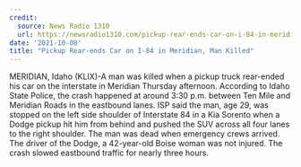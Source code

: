 ```yaml
---
credit:
  source: News Radio 1310
  url: https://newsradio1310.com/pickup-rear-ends-car-on-i-84-in-meridian-man-killed/
date: '2021-10-08'
title: "Pickup Rear-ends Car on I-84 in Meridian, Man Killed"
---
```

MERIDIAN, Idaho (KLIX)-A man was killed when a pickup truck rear-ended his car on the interstate in Meridian Thursday afternoon. According to Idaho State Police, the crash happened at around 3:30 p.m. between Ten Mile and Meridian Roads in the eastbound lanes. ISP said the man, age 29, was stopped on the left side shoulder of Interstate 84 in a Kia Sorento when a Dodge pickup hit him from behind and pushed the SUV across all four lanes to the right shoulder. The man was dead when emergency crews arrived. The driver of the Dodge, a 42-year-old Boise woman was not injured. The crash slowed eastbound traffic for nearly three hours.
